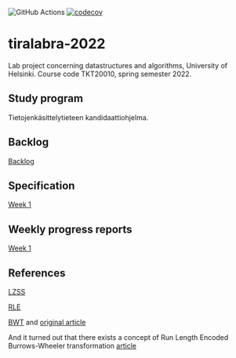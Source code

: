 ![GitHub Actions](https://github.com/shlevanto/tiralabra-2022/actions/workflows/main.yml/badge.svg)
[![codecov](https://codecov.io/gh/shlevanto/tiralabra-2022/branch/main/graph/badge.svg?token=0EE9F994BB)](https://codecov.io/gh/shlevanto/tiralabra-2022)

# tiralabra-2022
Lab project concerning datastructures and algorithms, University of Helsinki. Course code TKT20010, spring semester 2022. 

## Study program
Tietojenkäsittelytieteen kandidaattiohjelma. 

## Backlog
[Backlog](https://github.com/shlevanto/tiralabra-2022/projects/1)

## Specification
[Week 1](/docs/specification.md)

## Weekly progress reports
[Week 1](/docs/week1.md)

## References
[LZSS](https://en.wikipedia.org/wiki/Lempel%E2%80%93Ziv%E2%80%93Storer%E2%80%93Szymanski)

[RLE](https://en.wikipedia.org/wiki/Run-length_encoding)

[BWT](https://en.wikipedia.org/wiki/Burrows%E2%80%93Wheeler_transform) and [original article](https://www.hpl.hp.com/techreports/Compaq-DEC/SRC-RR-124.html)

And it turned out that there exists a concept of Run Length Encoded Burrows-Wheeler transformation [article](https://drops.dagstuhl.de/opus/volltexte/2017/7321/pdf/LIPIcs-CPM-2017-17.pdf)

